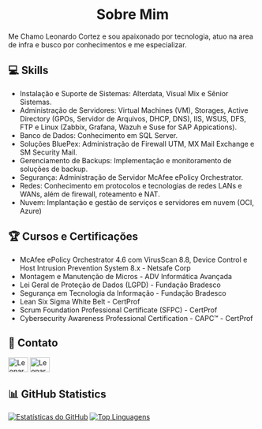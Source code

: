 <h1 align="center">Sobre Mim</h1>
</p>

Me Chamo Leonardo Cortez e sou apaixonado por tecnologia, atuo na area de infra e busco por conhecimentos e me especializar.

## 💻 Skills
- Instalação e Suporte de Sistemas: Alterdata, Visual Mix e Sênior Sistemas.
- Administração de Servidores: Virtual Machines (VM), Storages, Active Directory (GPOs, Servidor de Arquivos, DHCP, DNS), IIS, WSUS, DFS, FTP e Linux (Zabbix, Grafana, Wazuh e Suse for SAP Appications).
- Banco de Dados: Conhecimento em SQL Server.
- Soluções BluePex: Administração de Firewall UTM, MX Mail Exchange e SM Security Mail.
- Gerenciamento de Backups: Implementação e monitoramento de soluções de backup.
- Segurança: Administração de Servidor McAfee ePolicy Orchestrator.
- Redes: Conhecimento em protocolos e tecnologias de redes LANs e WANs, além de firewall, roteamento e NAT.
- Nuvem: Implantação e gestão de serviços e servidores em nuvem (OCI, Azure)

## 🏆 Cursos e Certificações
- McAfee ePolicy Orchestrator 4.6 com VirusScan 8.8, Device Control e Host Intrusion Prevention System 8.x - Netsafe Corp
- Montagem e Manutenção de Micros - ADV Informática Avançada
- Lei Geral de Proteção de Dados (LGPD) - Fundação Bradesco
- Segurança em Tecnologia da Informação - Fundação Bradesco
- Lean Six Sigma White Belt - CertProf
- Scrum Foundation Professional Certificate (SFPC) - CertProf
- Cybersecurity Awareness Professional Certification - CAPC™ -  CertProf


## 📌 Contato
<a href="https://www.linkedin.com/in/leonardo-cortez-0abb0a53/" rel="nofollow"><img align="center" src="https://raw.githubusercontent.com/rahuldkjain/github-profile-readme-generator/master/src/images/icons/Social/linked-in-alt.svg" alt="Leonardo Cortez Linkedin" height="30" width="40" style="max-width: 100%;"></a> <a href="mailto:leonardocortez@gmail.com" rel="nofollow"><img align="center" src="https://github.com/CortezRJ/Icones/blob/main/outlook-svgrepo-com.svg" alt="Leonardo Cortez Email" height="30" width="40" style="max-width: 100%;"></a>

## 📊 GitHub Statistics

[![Estatísticas do GitHub](https://github-readme-stats.vercel.app/api?username=CortezRJ&show_icons=true&theme=dark)](https://github.com/anuraghazra/github-readme-stats)
[![Top Linguagens](https://github-readme-stats.vercel.app/api/top-langs/?username=CortezRJ&layout=compact&theme=dark)](https://github.com/anuraghazra/github-readme-stats)
